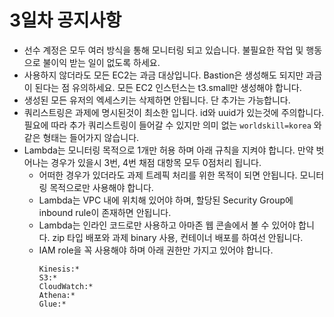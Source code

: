# 3일차 공지사항
- 선수 계정은 모두 여러 방식을 통해 모니터링 되고 있습니다. 불필요한 작업 및 행동으로 불이익 받는 일이 없도록 하세요.
- 사용하지 않더라도 모든 EC2는 과금 대상입니다. Bastion은 생성해도 되지만 과금이 된다는 점 유의하세요. 모든 EC2 인스턴스는 t3.small만 생성해야 합니다.
- 생성된 모든 유저의 엑세스키는 삭제하면 안됩니다. 단 추가는 가능합니다.
- 쿼리스트링은 과제에 명시된것이 최소한 입니다. id와 uuid가 있는것에 주의합니다. 필요에 따라 추가 쿼리스트링이 들어갈 수 있지만 의미 없는 `worldskill=korea` 와 같은 형태는 들어가지 않습니다.
- Lambda는 모니터링 목적으로 1개만 허용 하며 아래 규칙을 지켜야 합니다. 만약 벗어나는 경우가 있을시 3번, 4번 채점 대항목 모두 0점처리 됩니다.
  - 어떠한 경우가 있더라도 과제 트레픽 처리를 위한 목적이 되면 안됩니다. 모니터링 목적으로만 사용해야 합니다.
  - Lambda는 VPC 내에 위치해 있어야 하며, 할당된 Security Group에 inbound rule이 존재하면 안됩니다.
  - Lambda는 인라인 코드로만 사용하고 아마존 웹 콘솔에서 볼 수 있어야 합니다. zip 타입 배포와 과제 binary 사용, 컨테이너 배포를 하여선 안됩니다.
  - IAM role을 꼭 사용해야 하며 아래 권한만 가지고 있어야 합니다.
    ```
    Kinesis:*
    S3:*
    CloudWatch:*
    Athena:*
    Glue:*
    ```
